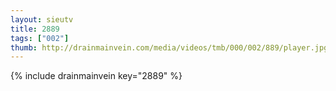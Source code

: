 ```yaml
--- 
layout: sieutv
title: 2889
tags: ["002"]
thumb: http://drainmainvein.com/media/videos/tmb/000/002/889/player.jpg
---
```

{% include drainmainvein key="2889" %} 
